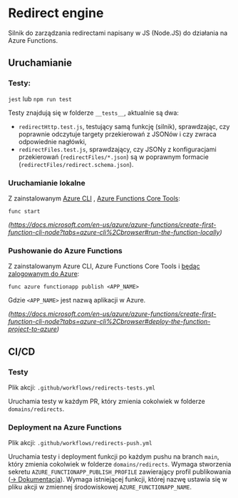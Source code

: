 # Redirect engine

Silnik do zarządzania redirectami napisany w JS (Node.JS) do działania na Azure Functions.

## Uruchamianie

### Testy:

`jest`
lub
`npm run test`

Testy znajdują się w folderze `__tests__`, aktualnie są dwa:

* `redirectHttp.test.js`, testujący samą funkcję (silnik), sprawdzając, czy poprawnie odczytuje targety przekierowań z
  JSONów i czy zwraca odpowiednie nagłówki,
* `redirectFiles.test.js`, sprawdzający, czy JSONy z konfiguracjami przekierowań (`redirectFiles/*.json`) są w poprawnym
  formacie (`redirectFiles/redirect.schema.json`).

### Uruchamianie lokalne

Z zainstalowanym [Azure CLI](https://docs.microsoft.com/en-us/cli/azure/install-azure-cli)
, [Azure Functions Core Tools](https://docs.microsoft.com/en-us/azure/azure-functions/functions-run-local?tabs=windows%2Ccsharp%2Cbash#v2):

`func start`

_(https://docs.microsoft.com/en-us/azure/azure-functions/create-first-function-cli-node?tabs=azure-cli%2Cbrowser#run-the-function-locally)_

### Pushowanie do Azure Functions

Z zainstalowanym Azure CLI, Azure Functions Core Tools
i [będąc zalogowanym do Azure](https://docs.microsoft.com/en-us/cli/azure/reference-index?view=azure-cli-latest#az_login):

`func azure functionapp publish <APP_NAME>`

Gdzie `<APP_NAME>` jest nazwą aplikacji w Azure.

_(https://docs.microsoft.com/en-us/azure/azure-functions/create-first-function-cli-node?tabs=azure-cli%2Cbrowser#deploy-the-function-project-to-azure)_

## CI/CD

### Testy

Plik akcji: `.github/workflows/redirects-tests.yml`

Uruchamia testy w każdym PR, który zmienia cokolwiek w folderze `domains/redirects`.

### Deployment na Azure Functions

Plik akcji: `.github/workflows/redirects-push.yml`

Uruchamia testy i deployment funkcji po każdym pushu na branch `main`, który zmienia cokolwiek w
folderze `domains/redirects`. Wymaga stworzenia sekretu `AZURE_FUNCTIONAPP_PUBLISH_PROFILE` zawierający profil
publikowania ([-> Dokumentacja](https://docs.microsoft.com/en-us/azure/azure-functions/functions-how-to-github-actions?tabs=javascript#generate-deployment-credentials)).
Wymaga istniejącej funkcji, której nazwę ustawia się w pliku akcji w zmiennej środowiskowej `AZURE_FUNCTIONAPP_NAME`.
